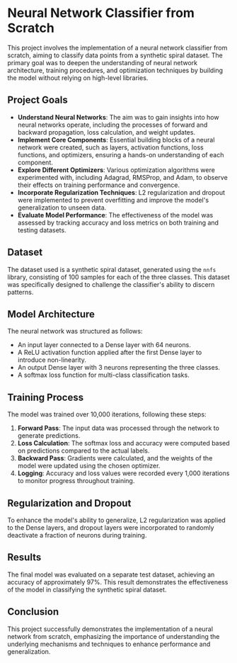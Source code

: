 # Neural Network Classifier from Scratch

This project involves the implementation of a neural network classifier from scratch, aiming to classify data points from a synthetic spiral dataset. The primary goal was to deepen the understanding of neural network architecture, training procedures, and optimization techniques by building the model without relying on high-level libraries.

## Project Goals

- **Understand Neural Networks**: The aim was to gain insights into how neural networks operate, including the processes of forward and backward propagation, loss calculation, and weight updates.
- **Implement Core Components**: Essential building blocks of a neural network were created, such as layers, activation functions, loss functions, and optimizers, ensuring a hands-on understanding of each component.
- **Explore Different Optimizers**: Various optimization algorithms were experimented with, including Adagrad, RMSProp, and Adam, to observe their effects on training performance and convergence.
- **Incorporate Regularization Techniques**: L2 regularization and dropout were implemented to prevent overfitting and improve the model's generalization to unseen data.
- **Evaluate Model Performance**: The effectiveness of the model was assessed by tracking accuracy and loss metrics on both training and testing datasets.

## Dataset

The dataset used is a synthetic spiral dataset, generated using the `nnfs` library, consisting of 100 samples for each of the three classes. This dataset was specifically designed to challenge the classifier's ability to discern patterns.

## Model Architecture

The neural network was structured as follows:
- An input layer connected to a Dense layer with 64 neurons.
- A ReLU activation function applied after the first Dense layer to introduce non-linearity.
- An output Dense layer with 3 neurons representing the three classes.
- A softmax loss function for multi-class classification tasks.

## Training Process

The model was trained over 10,000 iterations, following these steps:
1. **Forward Pass**: The input data was processed through the network to generate predictions.
2. **Loss Calculation**: The softmax loss and accuracy were computed based on predictions compared to the actual labels.
3. **Backward Pass**: Gradients were calculated, and the weights of the model were updated using the chosen optimizer.
4. **Logging**: Accuracy and loss values were recorded every 1,000 iterations to monitor progress throughout training.

## Regularization and Dropout

To enhance the model's ability to generalize, L2 regularization was applied to the Dense layers, and dropout layers were incorporated to randomly deactivate a fraction of neurons during training.

## Results

The final model was evaluated on a separate test dataset, achieving an accuracy of approximately 97%. This result demonstrates the effectiveness of the model in classifying the synthetic spiral dataset.

## Conclusion

This project successfully demonstrates the implementation of a neural network from scratch, emphasizing the importance of understanding the underlying mechanisms and techniques to enhance performance and generalization.
